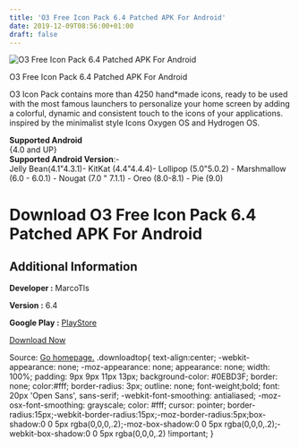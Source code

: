 ```yaml
---
title: 'O3 Free Icon Pack 6.4 Patched APK For Android'
date: 2019-12-09T08:56:00+01:00
draft: false
---
```


![O3 Free Icon Pack 6.4 Patched APK For Android](https://i2.wp.com/apkhome.net/wp-content/uploads/2019/11/O3-Free-Icon-Pack-6.4-Patched.png "O3 Free Icon Pack 6.4 Patched APK For Android")

  

O3 Free Icon Pack 6.4 Patched APK For Android

O3 Icon Pack contains more than 4250 hand\*made icons, ready to be used with the most famous launchers to personalize your home screen by adding a colorful, dynamic and consistent touch to the icons of your applications. inspired by the minimalist style Icons Oxygen OS and Hydrogen OS.

**Supported Android**  
{4.0 and UP}  
**Supported Android Version**:-  
Jelly Bean(4.1"4.3.1)- KitKat (4.4"4.4.4)- Lollipop (5.0"5.0.2) - Marshmallow (6.0 - 6.0.1) - Nougat (7.0 " 7.1.1) - Oreo (8.0-8.1) - Pie (9.0)

Download O3 Free Icon Pack 6.4 Patched APK For Android
======================================================

Additional Information
----------------------

**Developer :** MarcoTls

**Version :** 6.4

**Google Play :** [PlayStore](https://play.google.com/store/apps/details?id=com.marcotls.icons.o3.free)

  

[Download Now](https://store4app.co/post/o3-free-icon-pack-6-4-patched-apk-for-android_1574938916)

  
Source: [Go homepage.](https://store4app.co/post/o3-free-icon-pack-6-4-patched-apk-for-android_1574938916) .downloadtop{ text-align:center; -webkit-appearance: none; -moz-appearance: none; appearance: none; width: 100%; padding: 9px 9px 11px 13px; background-color: #0EBD3F; border: none; color:#fff; border-radius: 3px; outline: none; font-weight;bold; font: 20px 'Open Sans', sans-serif; -webkit-font-smoothing: antialiased; -moz-osx-font-smoothing: grayscale; color: #fff; cursor: pointer; border-radius:15px;-webkit-border-radius:15px;-moz-border-radius:5px;box-shadow:0 0 5px rgba(0,0,0,.2);-moz-box-shadow:0 0 5px rgba(0,0,0,.2);-webkit-box-shadow:0 0 5px rgba(0,0,0,.2) !important; }